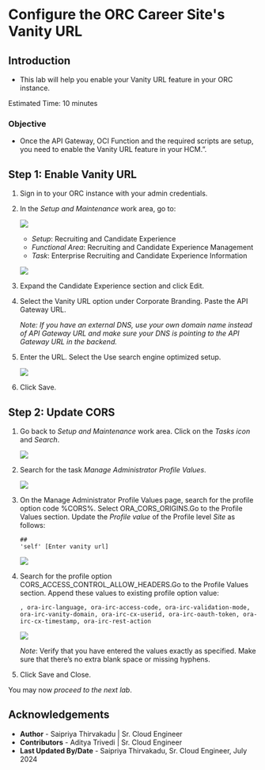 # Configure the ORC Career Site's Vanity URL

## **Introduction**

- This lab will help you enable your Vanity URL feature in your ORC instance.

Estimated Time: 10 minutes

### **Objective**

- Once the API Gateway, OCI Function and the required scripts are setup, you need to enable the Vanity URL feature in your HCM.”.

## **Step 1:** Enable Vanity URL 

1. Sign in to your ORC instance with your admin credentials. 

2. In the *Setup and Maintenance* work area, go to:   

    ![](images/hcm_setup.png " ")

    - *Setup*: Recruiting and Candidate Experience
    - *Functional Area*: Recruiting and Candidate Experience Management
    - *Task*: Enterprise Recruiting and Candidate Experience Information

    ![](images/hcm_recruiting_candidate_exp.png " ")

2. Expand the Candidate Experience section and click Edit.

3. Select the Vanity URL option under Corporate Branding. Paste  the API Gateway URL. 

    *Note: If you have an external DNS, use your own domain name instead of API Gateway URL and make sure your DNS is pointing to the API Gateway URL in the backend.*

4. Enter the URL. Select the Use search engine optimized setup.

    ![](images/hcm_rev_proxy.png " ")

5. Click Save.

## **Step 2:** Update CORS 

1. Go back to *Setup and Maintenance* work area. Click on the *Tasks icon* and *Search*. 

    ![](images/hcm_search.png " ")

2. Search for the task *Manage Administrator Profile Values*.

    ![](images/hcm_manage_admin.png " ")

3. On the Manage Administrator Profile Values page, search for the profile option code %CORS%. Select ORA_CORS_ORIGINS.Go to the Profile Values section. Update the *Profile value* of the Profile level *Site* as follows:

    ```<copy>
    ##
    'self' [Enter vanity url]
    ```

    ![](images/hcm_origin.png " ")

4. Search for the profile option CORS_ACCESS_CONTROL_ALLOW_HEADERS.Go to the Profile Values section. Append these values to existing profile option value:

    ```<copy>
    , ora-irc-language, ora-irc-access-code, ora-irc-validation-mode, ora-irc-vanity-domain, ora-irc-cx-userid, ora-irc-oauth-token, ora-irc-cx-timestamp, ora-irc-rest-action
    ```

    ![](images/hcm_headers.png " ")

    *Note*: Verify that you have entered the values exactly as specified. Make sure that there’s no extra blank space or missing hyphens.

5. Click Save and Close.

You may now *proceed to the next lab*.


## **Acknowledgements**

 - **Author** -  Saipriya Thirvakadu | Sr. Cloud Engineer 
 - **Contributors** - Aditya Trivedi | Sr. Cloud Engineer
 - **Last Updated By/Date** - Saipriya Thirvakadu, Sr. Cloud Engineer, July 2024